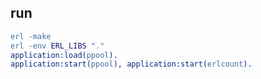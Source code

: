 ## run

```erlang
erl -make
erl -env ERL_LIBS "."
application:load(ppool).
application:start(ppool), application:start(erlcount).
```
